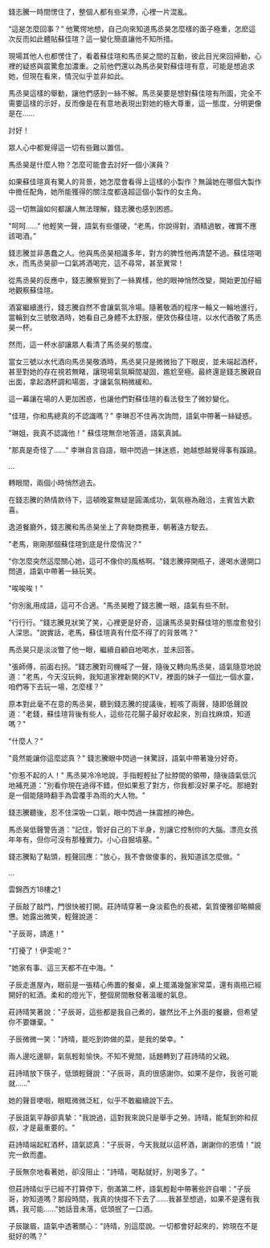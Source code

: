 錢志騰一時間愣住了，整個人都有些呆滯，心裡一片混亂。

“這是怎麼回事？” 他驚愕地想，自己向來知道馬丞昊怎麼樣的面子極重，怎麽這次反而如此體貼蘇佳瑄？這一變化簡直讓他不知所措。

現場其他人也都愣住了，看着蘇佳瑄和馬丞昊之間的互動，彼此目光來回掃動，心裡的疑惑與震驚愈加濃重。之前他們還以為馬丞昊對蘇佳瑄有意，可能是想追求她，但現在看來，情況似乎並非如此。

馬丞昊這樣的舉動，讓他們感到一絲不解。馬丞昊要是想對蘇佳瑄有所圖，完全不需要這樣的示好，反而像是在有意地表現出對她的極大尊重，這一態度，分明更像是在……

討好！

眾人心中都覺得這一切有些難以置信。

馬丞昊是什麼人物？怎麼可能會去討好一個小演員？

如果蘇佳瑄真有驚人的背景，她怎麼會看得上這樣的小製作？無論她在哪個大製作中擔任配角，她所能獲得的關注度都遠超這個小製作的女主角。

這一切無論如何都讓人無法理解，錢志騰也感到困惑。

"呵呵……" 他輕笑一聲，語氣有些僵硬，“老馬，你說得對，酒精過敏，確實不應該喝酒。”

錢志騰並非愚蠢之人。他與馬丞昊相識多年，對方的脾性他再清楚不過。蘇佳瑄喝水，而馬丞昊卻一口氣將酒喝完，這不尋常，甚至異常！

從馬丞昊的反應中，錢志騰察覺到了一絲異樣，他的眼神悄然改變，開始更加仔細地觀察蘇佳瑄。

酒宴繼續進行，錢志騰自然不會讓氣氛冷場。隨著敬酒的程序一輪又一輪地進行，當輪到女三號敬酒時，她看自己身體不太舒服，便效仿蘇佳瑄，以水代酒敬了馬丞昊一杯。

然而，這一杯水卻讓眾人看清了馬丞昊的態度。

當女三號以水代酒向馬丞昊敬酒時，馬丞昊只是微微抬了下眼皮，並未端起酒杯，甚至對她的存在視若無睹，讓現場氣氛瞬間凝固，尷尬至極。最終還是錢志騰親自出面，拿起酒杯調和場面，才讓氣氛稍微緩和。

這一幕讓在場的人更加困惑，也讓他們對蘇佳瑄的看法發生了微妙變化。

"佳瑄，你和馬總真的不認識嗎？" 李琳忍不住再次詢問，語氣中帶著一絲疑惑。

"琳姐，我真不認識他！" 蘇佳瑄無奈地答道，語氣真誠。

"那真是奇怪了……" 李琳自言自語，眼中閃過一抹迷惑，她越想越覺得事有蹊蹺。

...

轉眼間，兩個小時悄然過去。

在錢志騰的熱情款待下，這頓晚宴無疑是圓滿成功，氣氛極為融洽，主賓皆大歡喜。

逸道餐廳外，錢志騰和馬丞昊坐上了奔馳商務車，朝著遠方駛去。

"老馬，剛剛那個蘇佳瑄到底是什麼情況？"

"你怎麼突然這麼關心她，這可不像你的風格啊。"錢志騰擰開瓶子，邊喝水邊開口問道，語氣中帶著一絲玩笑。

"唉唉唉！"

"你別亂用成語，這可不合適。"馬丞昊瞪了錢志騰一眼，語氣有些不耐。

"行行行。"錢志騰見狀笑了笑，心裡更是好奇，這讓馬丞昊對蘇佳瑄的態度愈發引人深思。"說實話，老馬，蘇佳瑄真有什麼不得了的背景嗎？"

馬丞昊只是淡淡瞥了他一眼，繼續自顧自地喝水，並未回答。

"張師傅，前面右拐。"錢志騰對司機喊了一聲，隨後又轉向馬丞昊，語氣隨意地說道："老馬，今天沒玩夠，我知道家裡新開的KTV，裡面的妹子一個比一個水靈，咱們等下去玩一場，怎麼樣？"

原本對此毫不在意的馬丞昊，聽到錢志騰的提議後，輕咳了兩聲，隨即低聲說道："老錢，蘇佳瑄背後有些人，這些花花腸子最好收起來，別自找麻煩，知道嗎？"

"什麼人？"

"竟然能讓你這麼認真？" 錢志騰眼中閃過一抹驚訝，語氣中帶著幾分好奇。

"你惹不起的人！" 馬丞昊冷冷地說，手指輕輕扯了扯脖間的領帶，隨後語氣低沉地補充道："別看你現在過得不錯，但如果惹了對方，你我都沒好果子吃。那絕對是一個能隨時翻手為雲覆手為雨的大人物。"

錢志騰聽後，忍不住深吸一口氣，眼中閃過一抹震撼的神色。

馬丞昊低聲警告道："記住，管好自己的下半身，別讓它控制你的大腦。漂亮女孩年年有，但你可沒有那種實力。小心自掘墳墓。"

錢志騰點了點頭，輕聲回應："放心，我不會做傻事的，我知道該怎麼做。"

...

雲錦西方18樓之1

子辰敲了敲門，門很快被打開。莊詩晴穿著一身淡藍色的長裙，氣質優雅卻略顯疲憊。她露出微笑，輕聲說道：

"子辰哥，請進！"

"打擾了！伊雯呢？"

"她家有事、這三天都不在中海。"

子辰走進屋內，眼前是一張精心佈置的餐桌，桌上擺滿幾盤家常菜，還有兩瓶已經開好的紅酒。柔和的燈光下，整個房間散發著溫暖的氣息。

莊詩晴笑著說："子辰哥，這些都是我自己煮的，雖然比不上外面的餐廳，但希望你不要嫌棄。"

子辰微微一笑："詩晴，能吃到妳做的菜，是我的榮幸。"

兩人邊吃邊聊，氣氛輕鬆愉快。不知不覺間，話題轉到了莊詩晴的父親。

莊詩晴放下筷子，低頭輕聲說："子辰哥，真的很感謝你。如果不是你，我爸可能就……"

她的聲音哽咽，眼眶微微泛紅，似乎不敢繼續說下去。

子辰語氣平靜卻真摯："我說過，這對我來說只是舉手之勞。詩晴，能幫到妳和叔叔，才是最重要的。"

莊詩晴端起紅酒杯，語氣認真："子辰哥，今天我就以這杯酒，謝謝你的恩情！"說完一飲而盡。

子辰無奈地看著她，卻沒阻止："詩晴，喝點就好，別喝多了。"

但莊詩晴似乎已經不打算停下，倒滿第二杯，語氣輕鬆中帶著些許自嘲："子辰哥，妳知道嗎？那段時間，我真的快撐不下去了……我甚至想過，如果不是還有我媽，我可能……"她話音未落，低頭抿了一口酒。

子辰皺眉，語氣中透著關心："詩晴，別這麼說。一切都會好起來的，妳現在不是挺好的嗎？"
